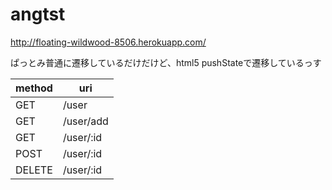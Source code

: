 angtst
=================================
http://floating-wildwood-8506.herokuapp.com/

ぱっとみ普通に遷移しているだけだけど、html5 pushStateで遷移しているっす

method| uri
------|----------
GET   | /user
GET   | /user/add
GET   | /user/:id
POST  | /user/:id
DELETE| /user/:id
